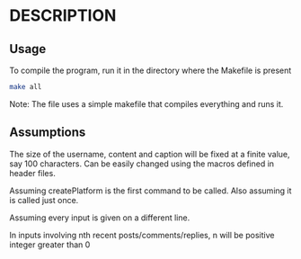 # DESCRIPTION

## Usage

To compile the program, run it in the directory where the Makefile is present

```bash
make all
```

Note: The file uses a simple makefile that compiles everything and runs it.

## Assumptions

The size of the username, content and caption will be fixed at a finite value, say 100 characters. Can be easily changed using the macros defined in header files.

Assuming createPlatform is the first command to be called. Also assuming it is called just once.

Assuming every input is given on a different line.

In inputs involving nth recent posts/comments/replies, n will be positive integer greater than 0
